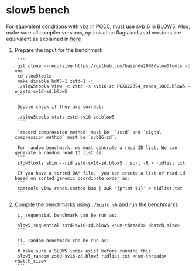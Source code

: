 # slow5 bench

For equivalent conditions with vbz in POD5, must use svb16 in BLOW5. Also, make sure all compiler versions, optimisation flags and zstd versions are equivalent as explained in [here](../conditions.md)

1. Prepare the input for the benchmark

        ```
        git clone --recursive https://github.com/hasindu2008/slow5tools -b vbz
        cd slow5tools
        make disable_hdf5=1 zstd=1 -j
        ./slow5tools view -c zstd -s svb16-zd PGXX22394_reads_1000.blow5 -o zstd-sv16-zd.blow5
        ```

        Double check if they are correct:
        ```
        ./slow5tools stats zstd-sv16-zd.blow5
        ```

        `record compression method` must be  `zstd` and `signal compression method` must be `svb16-zd`.

        For random benchmark, we must generate a read ID list. We can generate a random read ID list as:
        ```
        slow5tools skim --rid zstd-sv16-zd.blow5 | sort -R > ridlist.txt
        ```
        If you have a sorted BAM file,  you can create a list of read id based on sorted genomic coordinate order as:
        ```
        samtools view reads.sorted.bam | awk '{print $1}' > ridlist.txt
        ```


2. Compile the benchmarks using `./build.sh` and run the benchmarks

        i. sequential benchmark can be run as:
        ```
        slow5_sequential zstd-sv16-zd.blow5 <num-threads> <batch_size>
        ```

        ii. random benchmark can be run as:
        ```
        # make sure a SLOW5 index exist before running this
        slow5_random zstd-sv16-zd.blow5 ridlist.txt <num-threads> <batch_size>
        ```


